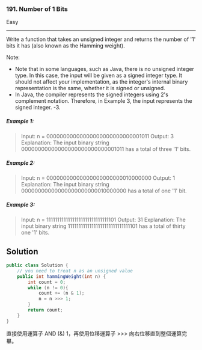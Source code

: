 ### 191. Number of 1 Bits
Easy

------------

Write a function that takes an unsigned integer and returns the number of '1' bits it has (also known as the Hamming weight).

Note:

- Note that in some languages, such as Java, there is no unsigned integer type. In this case, the input will be given as a signed integer type. It should not affect your implementation, as the integer's internal binary representation is the same, whether it is signed or unsigned.
- In Java, the compiler represents the signed integers using 2's complement notation. Therefore, in Example 3, the input represents the signed integer. -3.

##### Example 1:

> Input: n = 00000000000000000000000000001011
Output: 3
Explanation: The input binary string 00000000000000000000000000001011 has a total of three '1' bits.

##### Example 2:

> Input: n = 00000000000000000000000010000000
Output: 1
Explanation: The input binary string 00000000000000000000000010000000 has a total of one '1' bit.

##### Example 3:

> Input: n = 11111111111111111111111111111101
Output: 31
Explanation: The input binary string 11111111111111111111111111111101 has a total of thirty one '1' bits.

## Solution
```java
public class Solution {
    // you need to treat n as an unsigned value
    public int hammingWeight(int n) {
        int count = 0;
        while (n != 0){
            count += (n & 1);
            n = n >>> 1;
        }
        return count;
    }
}
```
直接使用運算子 AND (&) 1，再使用位移運算子 >>> 向右位移直到整個運算完畢。